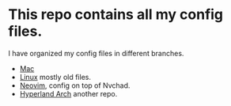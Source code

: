 # This repo contains all my config files. 

I have organized my config files in different branches. 

- [Mac](https://github.com/gambhirsharma/dotconfig/tree/mac)
- [Linux](https://github.com/gambhirsharma/dotconfig/tree/old-files) mostly old files. 
- [Neovim](https://github.com/gambhirsharma/dotconfig/tree/nvim), config on top of Nvchad.
- [Hyperland Arch](https://github.com/gambhirsharma/dotconfig-hypr) another repo. 
